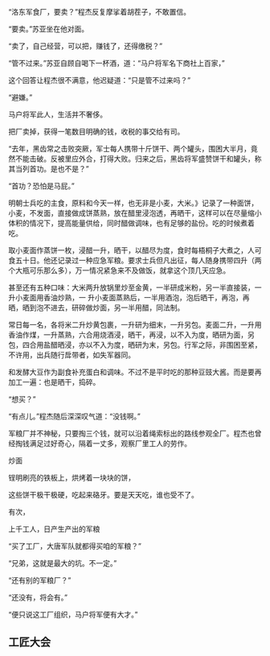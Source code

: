 “洛东军食厂，要卖？”程杰反复摩挲着胡茬子，不敢置信。

“要卖。”苏亚坐在他对面。

“卖了，自己经营，可以把，赚钱了，还得缴税？”

“管不过来。”苏亚自顾自喝下一杯酒，道：“马户将军名下商社上百家，”

这个回答让程杰很不满意，他迟疑道：“只是管不过来吗？”

“避嫌。”

马户将军此人，生活并不奢侈。

把厂卖掉，获得一笔数目明确的钱，收税的事交给有司。


“去年，黑齿常之击败突厥，军士每人携带十斤饼干、两个罐头，围困大半月，竟然不能击破。反被里应外合，打得大败。归来之后，黑齿将军盛赞饼干和罐头，称其当列首功。是也不是？”

“首功？恐怕是马屁。”

明朝士兵吃的主食，原料和今天一样，也无非是小麦，大米。》记录了一种面饼，小麦，不发面，直接做成饼蒸熟，放在醋里浸泡透，再晒干，这样可以在尽量缩小体积的情况下，提高能量供给，同时醋做调味，也有足够的盐份。吃的时候煮着吃。

取小麦面作蒸饼一枚，浸醋一升，晒干，以醋尽为度，食时每梧桐子大煮之，人可食五十日。他还记录过一种应急军粮。要求士兵但凡出征，每人随身携带四升（两个大瓶可乐那么多），万一情况紧急来不及做饭，就拿这个顶几天应急。

甚至还有五种口味：大米两升放锅里炒至金黄，一半研成米粉，另一半直接装，一升小麦面用香油炒熟，一 升小麦面蒸熟后，一半用酒泡，泡后晒干，再泡，再晒，晒到泡不进去，研碎做炒面，另一半用醋，同法制。

常日每一名，各将米二升炒黄包裹，一升研为细末，一升另包。麦面二升，一升用香油作煤，一升蒸熟，六合用烧酒浸，晒干，再浸，以不入为度，晒研为面，另包，四合用盐醋晒浸，亦以不入为度，晒研为末，另包。行军之际，非围困至紧，不许用，出兵随行戽带者，如失军器同。

和发酵大豆作为副食补充蛋白和调味。不过不是平时吃的那种豆豉大酱。而是要再加工一遍：也是晒干，捣碎。

“想买？”

“有点儿。”程杰随后深深叹气道：“没钱啊。”

军粮厂并不神秘，只要掏三个钱，就可以沿着绳索标出的路线参观全厂。程杰也曾经掏钱满足过好奇心，隔着一丈多，观察厂里工人的劳作。

炒面

锃明刷亮的铁板上，烘烤着一块块的饼，

这些饼干极干极硬，吃起来硌牙。要是天天吃，谁也受不了。

有次，

上千工人，日产生产出的军粮

“买了工厂，大唐军队就都得买咱的军粮？”

“兄弟，这就是最大的坑。不一定。”

“还有别的军粮厂？”

“还没有，将会有。”

“便只说这工厂组织，马户将军便有大才。”

## 工匠大会